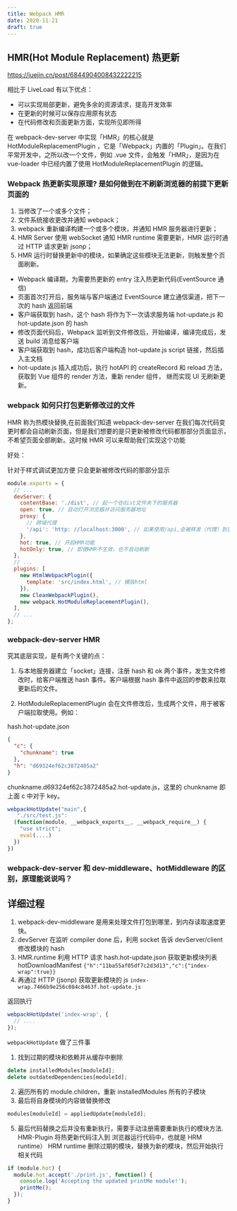 ```yaml
---
title: Webpack HMR
date: 2020-11-21
draft: true
---
```


## HMR(Hot Module Replacement) 热更新

https://juejin.cn/post/6844904008432222215

相比于 LiveLoad 有以下优点：

- 可以实现局部更新，避免多余的资源请求，提高开发效率
- 在更新的时候可以保存应用原有状态
- 在代码修改和页面更新方面，实现所见即所得

在 webpack-dev-server 中实现「HMR」的核心就是 HotModuleReplacementPlugin ，它是「Webpack」内置的「Plugin」。在我们平常开发中，之所以改一个文件，例如 .vue 文件，会触发「HMR」，是因为在 vue-loader 中已经内置了使用 HotModuleReplacementPlugin 的逻辑。

### Webpack 热更新实现原理? 是如何做到在不刷新浏览器的前提下更新页面的

1. 当修改了一个或多个文件；
2. 文件系统接收更改并通知 webpack；
3. webpack 重新编译构建一个或多个模块，并通知 HMR 服务器进行更新；
4. HMR Server 使用 webSocket 通知 HMR runtime 需要更新，HMR 运行时通过 HTTP 请求更新 jsonp；
5. HMR 运行时替换更新中的模块，如果确定这些模块无法更新，则触发整个页面刷新。

- Webpack 编译期，为需要热更新的 entry 注入热更新代码(EventSource 通信)
- 页面首次打开后，服务端与客户端通过 EventSource 建立通信渠道，把下一次的 hash 返回前端
- 客户端获取到 hash，这个 hash 将作为下一次请求服务端 hot-update.js 和 hot-update.json 的 hash
- 修改页面代码后，Webpack 监听到文件修改后，开始编译，编译完成后，发送 build 消息给客户端
- 客户端获取到 hash，成功后客户端构造 hot-update.js script 链接，然后插入主文档
- hot-update.js 插入成功后，执行 hotAPI 的 createRecord 和 reload 方法，获取到 Vue 组件的 render 方法，重新 render 组件， 继而实现 UI 无刷新更新。

### webpack 如何只打包更新修改过的文件

HMR 称为热模块替换,在前面我们知道 webpack-dev-server 在我们每次代码变更时都会自动刷新页面，但是我们想要的是只更新被修改代码都那部分页面显示，不希望页面全部刷新。这时候 HMR 可以来帮助我们实现这个功能

好处：

针对于样式调试更加方便
只会更新被修改代码的那部分显示

```js
module.exports = {
  // ...
  devServer: {
    contentBase: './dist', // 起一个在dist文件夹下的服务器
    open: true, // 自动打开浏览器并访问服务器地址
    proxy: {
      // 跨域代理
      '/api': 'http: //localhost:3000', // 如果使用/api,会被转发（代理）到该地址
    },
    hot: true, // 开启HMR功能
    hotOnly: true, // 即使HMR不生效，也不自动刷新
  },
  // ...
  plugins: [
    new HtmlWebpackPlugin({
      template: 'src/index.html', // 模版html
    }),
    new CleanWebpackPlugin(),
    new webpack.HotModuleReplacementPlugin(),
  ],
  // ...
};
```

### webpack-dev-server HMR

究其底层实现，是有两个关键的点：

1. 与本地服务器建立「socket」连接，注册 hash 和 ok 两个事件，发生文件修改时，给客户端推送 hash 事件。客户端根据 hash 事件中返回的参数来拉取更新后的文件。

2. HotModuleReplacementPlugin 会在文件修改后，生成两个文件，用于被客户端拉取使用。例如：

hash.hot-update.json

```json
{
  "c": {
    "chunkname": true
  },
  "h": "d69324ef62c3872485a2"
}
```

chunkname.d69324ef62c3872485a2.hot-update.js，这里的 chunkname 即上面 c 中对于 key。

```js
webpackHotUpdate("main",{
   "./src/test.js":
  (function(module, __webpack_exports__, __webpack_require__) {
    "use strict";
    eval(....)
  })
})
```

### webpack-dev-server 和 dev-middleware、hotMiddleware 的区别，原理能说说吗？

## 详细过程

1. webpack-dev-middleware 是用来处理文件打包到哪里，到内存读取速度更快。
2. devServer 在监听 compiler done 后，利用 socket 告诉 devServer/client 修改模块的 hash
3. HMR.runtime 利用 HTTP 请求 hash.hot-update.json 获取更新模块列表 hotDownloadManifest `{"h":"11ba55af05df7c2d3d13","c":{"index-wrap":true}}`
4. 再通过 HTTP (jsonp) 获取更新模块的 js `index-wrap.7466b9e256c084c8463f.hot-update.js`

返回执行

```js
webpackHotUpdate('index-wrap', {
  // ....
});
```

`webpackHotUpdate` 做了三件事

1. 找到过期的模块和依赖并从缓存中删除

```js
delete installedModules[moduleId];
delete outdatedDependencies[moduleId];
```

2. 遍历所有的 module.children，重新 installedModules 所有的子模块
3. 最后将自身模块的内容做替换修改

```js
modules[moduleId] = appliedUpdate[moduleId];
```

5. 最后代码替换之后并没有重新执行，需要手动注册需要重新执行的模块方法. HMR-Plugin 将热更新代码注入到 浏览器运行代码中，也就是 HRM runtime） HRM runtime 删除过期的模块，替换为新的模块，然后开始执行相关代码

```js
if (module.hot) {
  module.hot.accept('./print.js', function() {
    console.log('Accepting the updated printMe module!');
    printMe();
  });
}
```
